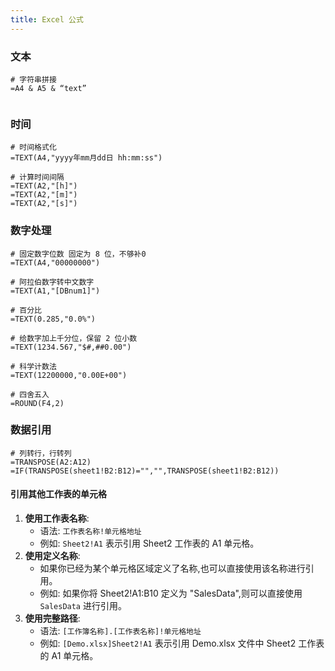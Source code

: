 ```yaml
---
title: Excel 公式
---
```


### 文本

```
# 字符串拼接
=A4 & A5 & “text”


```



### 时间

```
# 时间格式化
=TEXT(A4,"yyyy年mm月dd日 hh:mm:ss")

# 计算时间间隔
=TEXT(A2,"[h]")
=TEXT(A2,"[m]")
=TEXT(A2,"[s]")
```



### 数字处理

```
# 固定数字位数 固定为 8 位，不够补0
=TEXT(A4,"00000000")

# 阿拉伯数字转中文数字 
=TEXT(A1,"[DBnum1]") 

# 百分比
=TEXT(0.285,"0.0%")   

# 给数字加上千分位，保留 2 位小数
=TEXT(1234.567,"$#,##0.00")

# 科学计数法
=TEXT(12200000,"0.00E+00")

# 四舍五入
=ROUND(F4,2)
```



### 数据引用

```
# 列转行，行转列
=TRANSPOSE(A2:A12)
=IF(TRANSPOSE(sheet1!B2:B12)="","",TRANSPOSE(sheet1!B2:B12))
```



#### 引用其他工作表的单元格

1. **使用工作表名称**:
   - 语法: `工作表名称!单元格地址`
   - 例如: `Sheet2!A1` 表示引用 Sheet2 工作表的 A1 单元格。
2. **使用定义名称**:
   - 如果你已经为某个单元格区域定义了名称,也可以直接使用该名称进行引用。
   - 例如: 如果你将 Sheet2!A1:B10 定义为 "SalesData",则可以直接使用 `SalesData` 进行引用。
3. **使用完整路径**:
   - 语法: `[工作簿名称].[工作表名称]!单元格地址`
   - 例如: `[Demo.xlsx]Sheet2!A1` 表示引用 Demo.xlsx 文件中 Sheet2 工作表的 A1 单元格。
